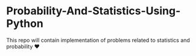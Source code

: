 # Probability-And-Statistics-Using-Python
This repo will contain implementation of problems related to statistics and probability &hearts;
